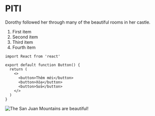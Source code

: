# PITI 

Dorothy followed her through many of the beautiful rooms in her castle.

1. First item
2. Second item
3. Third item
4. Fourth item

```JSX
import React from 'react'

export default function Button() {
  return (
    <>
      <button>Thêm mới</button>
      <button>Xóa</button>
      <button>Sửa</button>
    </>
  )
}

```
![The San Juan Mountains are beautiful!](/assets/images/san-juan-mountains.jpg "San Juan Mountains")